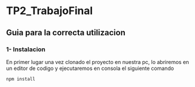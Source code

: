 # TP2_TrabajoFinal
## Guia para la correcta utilizacion

### 1- Instalacion
En primer lugar una vez clonado el proyecto en nuestra pc, lo abriremos en un editor de codigo y ejecutaremos en consola el siguiente comando
```
npm install
```
